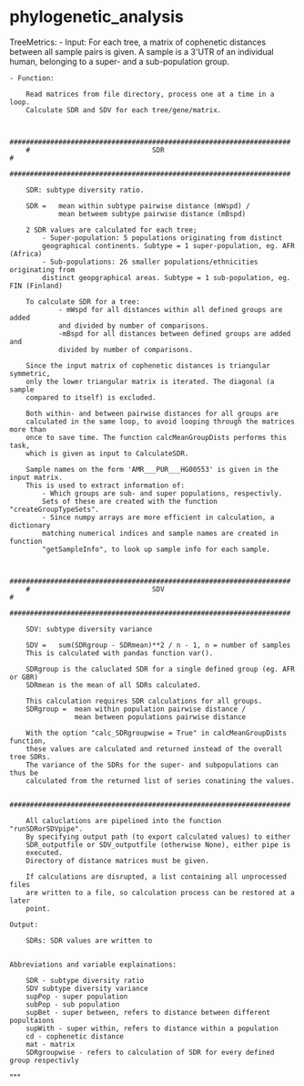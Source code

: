 # phylogenetic_analysis



TreeMetrics: 
    - Input: 
        For each tree, a matrix of cophenetic distances between all sample pairs
        is given. A sample is a 3'UTR of an individual human, belonging to a 
        super- and a sub-population group.
        
    - Function:
        
        Read matrices from file directory, process one at a time in a loop.
        Calculate SDR and SDV for each tree/gene/matrix. 
        
        
        #####################################################################
        #                              SDR                                  #
        #####################################################################
        
        SDR: subtype diversity ratio.
        
        SDR =   mean within subtype pairwise distance (mWspd) / 
                mean betweem subtype pairwise distance (mBspd)
        
        2 SDR values are calculated for each tree; 
            - Super-population: 5 populations originating from distinct 
            geographical continents. Subtype = 1 super-population, eg. AFR (Africa)
            - Sub-populations: 26 smaller populations/ethnicities originating from 
            distinct geopgraphical areas. Subtype = 1 sub-population, eg. FIN (Finland)
        
        To calculate SDR for a tree:
                - mWspd for all distances within all defined groups are added 
                and divided by number of comparisons.
                -mBspd for all distances between defined groups are added and
                divided by number of comparisons. 
                
        Since the input matrix of cophenetic distances is triangular symmetric, 
        only the lower triangular matrix is iterated. The diagonal (a sample
        compared to itself) is excluded.
        
        Both within- and between pairwise distances for all groups are 
        calculated in the same loop, to avoid looping through the matrices more than 
        once to save time. The function calcMeanGroupDists performs this task,
        which is given as input to CalculateSDR.
        
        Sample names on the form 'AMR___PUR___HG00553' is given in the input matrix. 
        This is used to extract information of: 
            - Which groups are sub- and super populations, respectivly. 
            Sets of these are created with the function "createGroupTypeSets".
            - Since numpy arrays are more efficient in calculation, a dictionary
            matching numerical indices and sample names are created in function 
            "getSampleInfo", to look up sample info for each sample. 
            
            
        #####################################################################
        #                              SDV                                  #
        #####################################################################
        
        SDV: subtype diversity variance
        
        SDV =   sum(SDRgroup - SDRmean)**2 / n - 1, n = number of samples
        This is calculated with pandas function var().
        
        SDRgroup is the caluclated SDR for a single defined group (eg. AFR or GBR)
        SDRmean is the mean of all SDRs calculated. 
        
        This calculation requires SDR calculations for all groups. 
        SDRgroup =  mean within population pairwise distance /
                    mean between populations pairwise distance
        
        With the option "calc_SDRgroupwise = True" in calcMeanGroupDists function, 
        these values are calculated and returned instead of the overall tree SDRs.
        The variance of the SDRs for the super- and subpopulations can thus be
        calculated from the returned list of series conatining the values. 
        
        #####################################################################
        
        All caluclations are pipelined into the function "runSDRorSDVpipe".
        By specifying output path (to export calculated values) to either
        SDR_outputfile or SDV_outputfile (otherwise None), either pipe is
        executed. 
        Directory of distance matrices must be given. 
        
        If calculations are disrupted, a list containing all unprocessed files
        are written to a file, so calculation process can be restored at a later
        point. 
    
    Output: 
        
        SDRs: SDR values are written to 
        
        
    Abbreviations and variable explainations: 
        
        SDR - subtype diversity ratio
        SDV subtype diversity variance
        supPop - super population
        subPop - sub population
        supBet - super between, refers to distance between different popultaions
        supWith - super within, refers to distance within a population
        cd - cophenetic distance 
        mat - matrix
        SDRgroupwise - refers to calculation of SDR for every defined group respectivly
    
        
"""